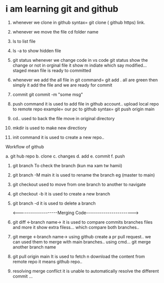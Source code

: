 
# i am  learning  git and github 
1. whenever we clone in github
    syntax= git clone ( github https) link.

2. whenever we move the file
    cd folder name

3. ls to list file
4. ls -a to show hidden file

5. git status
    whenever we change code in vs code git status show the change or not in orginal file
    it show m indiate which say modified...
    staged mean
    file is ready to committed

6. whenever we add the all file in git 
    command= git add .
    all are green then simply it add the file
    and we are ready for commit

7. commit
   git commit -m "some msg"

8. push command
    it is used to add file in github account..
    upload local repo to remote repo
    example= our pc to github
    syntax= git push origin main

9.  cd.. used to back the file move in original directory

10. mkdir is used to make new directiory

11. init command
     it is used to create a new repo..


Workflow of github

a. git hub repo
b. clone
c. changes
d. add
e. commit
f. push

  1. git branch
      To check the branch (kun ma xam tw hamii)

  2. git branch -M main 
      it is used to rename the branch
      eg (master to main)
  
  3. git checkout <branch name>
      used to move from one branch to another
      to navigate

  4. git checkout -b <new branch name>
      it is used to create a new branch

  5. git branch -d <branch name>
       it is used to delete a branch


      <--------------------Merging Code------------------------>   

  1. git diff <-branch name->
      it is used to compare commits branches files and more
      it show extra filess... which compare both branches..

  2. git merge <-branch name->
       using github 
       create a pr pull request..
       we can used them to merge with main branches..
      using cmd...
      git merge another branch name
       
  3. git pull origin main
      It is used to fetch n download the content from remote repo it means github repo..

  4. resolving merge conflict
     it is unable to automatically resolve the different commit ...













